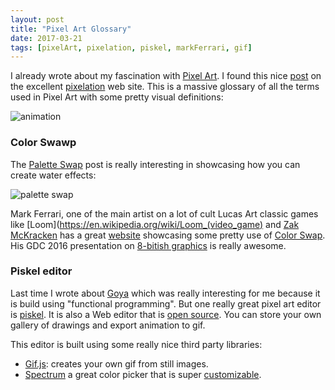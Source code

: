 ```yaml
---
layout: post
title: "Pixel Art Glossary"
date: 2017-03-21
tags: [pixelArt, pixelation, piskel, markFerrari, gif]
---
```


I already wrote about my fascination with [Pixel Art](https://lochrist.github.io/blog/2017-03-13-pixel-art). I found this nice [post](http://pixelation.org/index.php?topic=19594) on the excellent [pixelation](http://pixelation.org) web site. This is a massive glossary of all the terms used in Pixel Art with some pretty visual definitions:

![animation](http://dennisbusch.de/shared/paag/PAGlossary_Animation.gif)

### Color Swawp

The [Palette Swap](https://en.wikipedia.org/wiki/Color_cycling) post is really interesting in showcasing how you can create water effects:

![palette swap](http://dennisbusch.de/shared/paag/PAGlossary_ColorCycling.gif)


Mark Ferrari, one of the main artist on a lot of cult Lucas Art classic games like [Loom](https://en.wikipedia.org/wiki/Loom_(video_game) and [Zak McKracken](https://en.wikipedia.org/wiki/Zak_McKracken_and_the_Alien_Mindbenders) has a great [website](http://markferrari.com/art/8bit-game-art/) showcasing some pretty use of [Color Swap](http://www.effectgames.com/demos/canvascycle/). His GDC 2016 presentation on [8-bitish graphics](http://www.gdcvault.com/play/1023586/8-Bit-8-Bitish-Graphics) is really awesome.

### Piskel editor
Last time I wrote about [Goya](https://github.com/jackschaedler/goya) which was really interesting for me because it is build using "functional programming". But one really great pixel art editor is [piskel](http://www.piskelapp.com/). It is also a Web editor that is [open source](https://github.com/juliandescottes/piskel). You can store your own gallery of drawings and export animation to gif.

This editor is built using some really nice third party libraries:

- [Gif.js](http://jnordberg.github.io/gif.js/): creates your own gif from still images.
- [Spectrum](https://github.com/bgrins/spectrum) a great color picker that is super [customizable](http://bgrins.github.io/spectrum/).